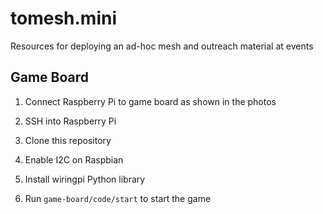 # tomesh.mini
Resources for deploying an ad-hoc mesh and outreach material at events

## Game Board

1. Connect Raspberry Pi to game board as shown in the photos

1. SSH into Raspberry Pi

1. Clone this repository

1. Enable I2C on Raspbian

1. Install wiringpi Python library

1. Run `game-board/code/start` to start the game
